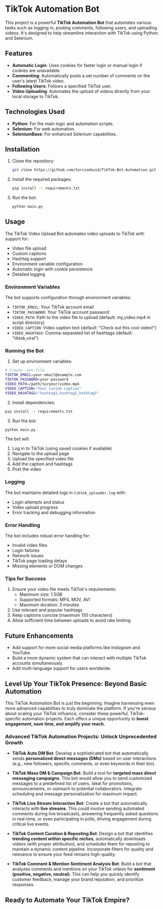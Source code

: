 # TikTok Automation Bot

This project is a powerful **TikTok Automation Bot** that automates various tasks such as logging in, posting comments, following users, and uploading videos. It's designed to help streamline interaction with TikTok using Python and Selenium.

## Features
- **Automatic Login**: Uses cookies for faster login or manual login if cookies are unavailable.
- **Commenting**: Automatically posts a set number of comments on the user's latest TikTok video.
- **Following Users**: Follows a specified TikTok user.
- **Video Uploading**: Automates the upload of videos directly from your local storage to TikTok.

## Technologies Used
- **Python**: For the main logic and automation scripts.
- **Selenium**: For web automation.
- **SeleniumBase**: For enhanced Selenium capabilities.

## Installation
1. Clone the repository:
   ```bash
   git clone https://github.com/terczadavid/TikTok-Bot-Automation.git
   ```
2. Install the required packages:
   ```bash
   pip install -r requirements.txt
   ```
3. Run the bot:
   ```bash
   python main.py
   ```

## Usage
The TikTok Video Upload Bot automates video uploads to TikTok with support for:
- Video file upload
- Custom captions
- Hashtag support
- Environment variable configuration
- Automatic login with cookie persistence
- Detailed logging

### Environment Variables
The bot supports configuration through environment variables:
- `TIKTOK_EMAIL`: Your TikTok account email
- `TIKTOK_PASSWORD`: Your TikTok account password
- `VIDEO_PATH`: Path to the video file to upload (default: my_video.mp4 in script directory)
- `VIDEO_CAPTION`: Video caption text (default: "Check out this cool video!")
- `VIDEO_HASHTAGS`: Comma-separated list of hashtags (default: "tiktok,viral")

### Running the Bot
1. Set up environment variables:
```bash
# Create .env file
TIKTOK_EMAIL=your-email@example.com
TIKTOK_PASSWORD=your-password
VIDEO_PATH=/path/to/your/video.mp4
VIDEO_CAPTION="Your custom caption"
VIDEO_HASHTAGS="hashtag1,hashtag2,hashtag3"
```

2. Install dependencies:
```bash
pip install -r requirements.txt
```

3. Run the bot:
```bash
python main.py
```

The bot will:
1. Log in to TikTok (using saved cookies if available)
2. Navigate to the upload page
3. Upload the specified video file
4. Add the caption and hashtags
5. Post the video

### Logging
The bot maintains detailed logs in `tiktok_uploader.log` with:
- Login attempts and status
- Video upload progress
- Error tracking and debugging information

### Error Handling
The bot includes robust error handling for:
- Invalid video files
- Login failures
- Network issues
- TikTok page loading delays
- Missing elements or DOM changes

### Tips for Success
1. Ensure your video file meets TikTok's requirements:
   - Maximum size: 1.5GB
   - Supported formats: MP4, MOV, AVI
   - Maximum duration: 3 minutes
2. Use relevant and popular hashtags
3. Keep captions concise (maximum 150 characters)
4. Allow sufficient time between uploads to avoid rate limiting

## Future Enhancements
- Add support for more social media platforms like Instagram and YouTube.
- Build a more dynamic system that can interact with multiple TikTok accounts simultaneously.
- Add multi-language support for users worldwide.

## **Level Up Your TikTok Presence: Beyond Basic Automation**

This TikTok Automation Bot is just the beginning. Imagine harnessing even more advanced capabilities to truly dominate the platform. If you're serious about scaling your TikTok influence, consider these powerful, TikTok-specific automation projects. Each offers a unique opportunity to **boost engagement, save time, and amplify your reach.**

### **Advanced TikTok Automation Projects: Unlock Unprecedented Growth**

-   **TikTok Auto DM Bot**: Develop a sophisticated bot that automatically sends **personalized direct messages (DMs)** based on user interactions (e.g., new followers, specific comments, or even keywords in their bio). 

-   **TikTok Mass DM & Campaign Bot**: Build a tool for **targeted mass direct messaging campaigns**. This bot would allow you to send customized messages to a predefined list of users, ideal for promotions, announcements, or outreach to potential collaborators. Integrate scheduling and message personalization for maximum impact.

-   **TikTok Live Stream Interaction Bot**: Create a bot that automatically interacts with **live streams**. This could involve sending automated comments during live broadcasts, answering frequently asked questions in real-time, or even participating in polls, driving engagement during critical live events.

-   **TikTok Content Curation & Reposting Bot**: Design a bot that identifies **trending content within specific niches**, automatically downloads videos (with proper attribution), and schedules them for reposting to maintain a dynamic content pipeline. Incorporate filters for quality and relevance to ensure your feed remains high-quality.

-   **TikTok Comment & Mention Sentiment Analysis Bot**: Build a bot that analyzes comments and mentions on your TikTok videos for **sentiment (positive, negative, neutral)**. This can help you quickly identify customer feedback, manage your brand reputation, and prioritize responses.

## **Ready to Automate Your TikTok Empire?**
